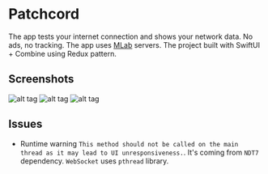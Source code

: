 # Patchcord

The app tests your internet connection and shows your network data. No ads, no tracking. The app uses [MLab](https://www.measurementlab.net/) servers.
The project built with SwiftUI + Combine using Redux pattern. 

## Screenshots

![alt tag](https://raw.github.com/maximbilan/Patchcord/master/screenshots/1.png)
![alt tag](https://raw.github.com/maximbilan/Patchcord/master/screenshots/2.png)
![alt tag](https://raw.github.com/maximbilan/Patchcord/master/screenshots/3.png)

## Issues

- Runtime warning `This method should not be called on the main thread as it may lead to UI unresponsiveness.`. It's coming from `NDT7` dependency. `WebSocket` uses `pthread` library.
